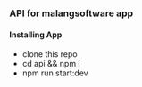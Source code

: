 ### API for malangsoftware app ###

#### Installing App

- clone this repo
- cd api && npm i
- npm run start:dev
